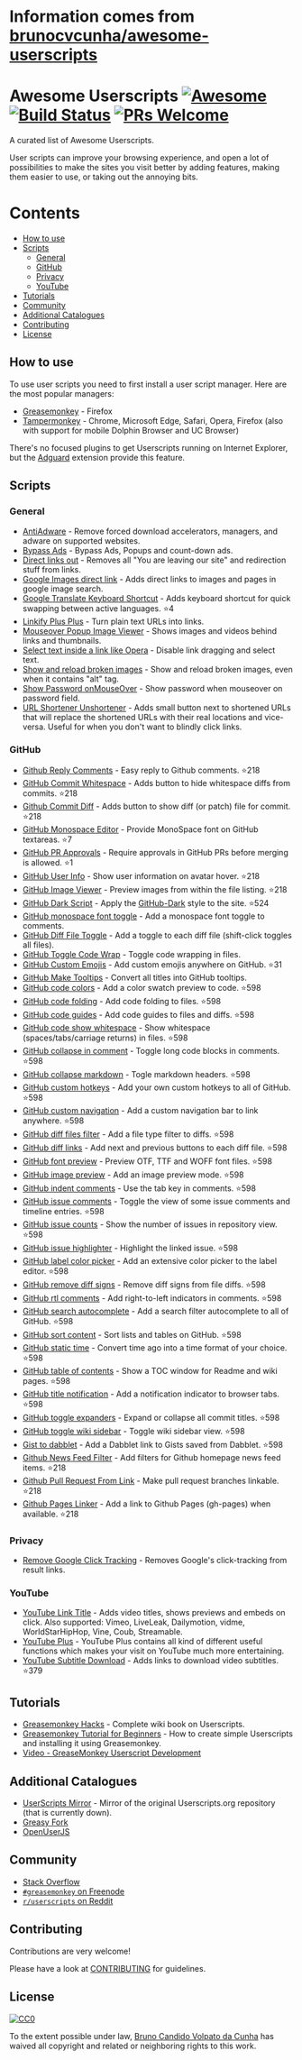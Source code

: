 # Information comes from [brunocvcunha/awesome-userscripts](https://github.com/brunocvcunha/awesome-userscripts)
# Awesome Userscripts [![Awesome](https://cdn.rawgit.com/sindresorhus/awesome/d7305f38d29fed78fa85652e3a63e154dd8e8829/media/badge.svg)](https://github.com/sindresorhus/awesome) [![Build Status](https://travis-ci.org/brunocvcunha/awesome-userscripts.svg?branch=master)](https://travis-ci.org/brunocvcunha/awesome-userscripts) [![PRs Welcome](https://img.shields.io/badge/PRs-welcome-brightgreen.svg)](http://makeapullrequest.com)

A curated list of Awesome Userscripts.

User scripts can improve your browsing experience, and open a lot of possibilities to make the sites you visit better by adding features, making them easier to use, or taking out the annoying bits.


# Contents

- [How to use](#How_to_use)
- [Scripts](#scripts)
  - [General](#general)
  - [GitHub](#github)
  - [Privacy](#privacy)
  - [YouTube](#youtube)
- [Tutorials](#tutorials)
- [Community](#community)
- [Additional Catalogues](#additional-catalogues)
- [Contributing](#contributing)
- [License](#license)



## How to use

To use user scripts you need to first install a user script manager. Here are the most popular managers:
- [Greasemonkey](http://www.greasespot.net/) - Firefox
- [Tampermonkey](https://tampermonkey.net/) - Chrome, Microsoft Edge, Safari, Opera, Firefox (also with support for mobile Dolphin Browser and UC Browser)

There's no focused plugins to get Userscripts running on Internet Explorer, but the [Adguard](https://adguard.com/) extension provide this feature.


## Scripts

### General

* [AntiAdware](https://greasyfork.org/en/scripts/4294-antiadware) - Remove forced download accelerators, managers, and adware on supported websites.
* [Bypass Ads](https://greasyfork.org/en/scripts/4881-adsbypasser) - Bypass Ads, Popups and count-down ads.
* [Direct links out](https://openuserjs.org/scripts/nokeya/Direct_links_out) - Removes all "You are leaving our site" and redirection stuff from links.
* [Google Images direct link](https://greasyfork.org/en/scripts/3187-google-images-direct-link) - Adds direct links to images and pages in google image search.
* [Google Translate Keyboard Shortcut](https://github.com/Greenek/google-translate-keyboard-shortcut-userscript) - Adds keyboard shortcut for quick swapping between active languages. :star:4
* [Linkify Plus Plus](https://greasyfork.org/en/scripts/4255-linkify-plus-plus) - Turn plain text URLs into links.
* [Mouseover Popup Image Viewer](https://greasyfork.org/en/scripts/404-mouseover-popup-image-viewer) - Shows images and videos behind links and thumbnails.
* [Select text inside a link like Opera](https://greasyfork.org/en/scripts/789-select-text-inside-a-link-like-opera) - Disable link dragging and select text.
* [Show and reload broken images](https://greasyfork.org/en/scripts/790-show-and-reload-broken-images) - Show and reload broken images, even when it contains "alt" tag.
* [Show Password onMouseOver](https://greasyfork.org/en/scripts/32-show-password-onmouseover) - Show password when mouseover on password field.
* [URL Shortener Unshortener](https://greasyfork.org/en/scripts/5359-url-shortener-unshortener) - Adds small button next to shortened URLs that will replace the shortened URLs with their real locations and vice-versa. Useful for when you don't want to blindly click links.


### GitHub

* [Github Reply Comments](https://github.com/jerone/UserScripts/tree/master/Github_Reply_Comments#readme) - Easy reply to Github comments. :star:218
* [GitHub Commit Whitespace](https://github.com/jerone/UserScripts/tree/master/Github_Commit_Whitespace#readme) - Adds button to hide whitespace diffs from commits. :star:218
* [Github Commit Diff](https://github.com/jerone/UserScripts/tree/master/Github_Commit_Diff#readme) - Adds button to show diff (or patch) file for commit. :star:218
* [GitHub Monospace Editor](https://github.com/devxoul/github-monospace-editor) - Provide MonoSpace font on GitHub textareas. :star:7
* [GitHub PR Approvals](https://github.com/stowball/github-pr-approvals) - Require approvals in GitHub PRs before merging is allowed. :star:1
* [GitHub User Info](https://github.com/jerone/UserScripts/tree/master/Github_User_Info#readme) - Show user information on avatar hover. :star:218
* [GitHub Image Viewer](https://github.com/jerone/UserScripts/tree/master/Github_Image_Viewer#readme) - Preview images from within the file listing. :star:218
* [GitHub Dark Script](https://github.com/StylishThemes/GitHub-Dark-Script) - Apply the [GitHub-Dark](https://github.com/StylishThemes/GitHub-Dark) style to the site. :star:524
* [GitHub monospace font toggle](https://greasyfork.org/en/scripts/18787-github-monospace-font-toggle) - Add a monospace font toggle to comments.
* [GitHub Diff File Toggle](https://greasyfork.org/en/scripts/18788-github-diff-file-toggle) - Add a toggle to each diff file (shift-click toggles all files).
* [GitHub Toggle Code Wrap](https://greasyfork.org/en/scripts/18789-github-toggle-code-wrap) - Toggle code wrapping in files.
* [GitHub Custom Emojis](https://github.com/StylishThemes/GitHub-Custom-Emojis) - Add custom emojis anywhere on GitHub. :star:31
* [GitHub Make Tooltips](https://greasyfork.org/en/scripts/22194) - Convert all titles into GitHub tooltips.
* [GitHub code colors](https://github.com/Mottie/GitHub-userscripts/wiki/GitHub-code-colors) - Add a color swatch preview to code. :star:598
* [GitHub code folding](https://github.com/Mottie/GitHub-userscripts/wiki/GitHub-code-folding) - Add code folding to files. :star:598
* [GitHub code guides](https://github.com/Mottie/GitHub-userscripts/wiki/GitHub-code-guides) - Add code guides to files and diffs. :star:598
* [GitHub code show whitespace](https://github.com/Mottie/GitHub-userscripts/wiki/GitHub-code-show-whitespace) - Show whitespace (spaces/tabs/carriage returns) in files. :star:598
* [GitHub collapse in comment](https://github.com/Mottie/GitHub-userscripts/wiki/GitHub-collapse-in-comment) - Toggle long code blocks in comments. :star:598
* [GitHub collapse markdown](https://github.com/Mottie/GitHub-userscripts/wiki/GitHub-collapse-markdown) - Togle markdown headers. :star:598
* [GitHub custom hotkeys](https://github.com/Mottie/GitHub-userscripts/wiki/GitHub-custom-hotkeys) - Add your own custom hotkeys to all of GitHub. :star:598
* [GitHub custom navigation](https://github.com/Mottie/GitHub-userscripts/wiki/GitHub-custom-navigation) - Add a custom navigation bar to link anywhere. :star:598
* [GitHub diff files filter](https://github.com/Mottie/GitHub-userscripts/wiki/GitHub-diff-files-filter) - Add a file type filter to diffs. :star:598
* [GitHub diff links](https://github.com/Mottie/GitHub-userscripts/wiki/GitHub-diff-links) - Add next and previous buttons to each diff file. :star:598
* [GitHub font preview](https://github.com/Mottie/GitHub-userscripts/wiki/GitHub-font-preview) - Preview OTF, TTF and WOFF font files. :star:598
* [GitHub image preview](https://github.com/Mottie/GitHub-userscripts/wiki/GitHub-image-preview) - Add an image preview mode. :star:598
* [GitHub indent comments](https://github.com/Mottie/GitHub-userscripts/wiki/GitHub-indent-comments) - Use the tab key in comments. :star:598
* [GitHub issue comments](https://github.com/Mottie/GitHub-userscripts/wiki/GitHub-issue-comments) - Toggle the view of some issue comments and timeline entries. :star:598
* [GitHub issue counts](https://github.com/Mottie/GitHub-userscripts/wiki/GitHub-issue-counts) - Show the number of issues in repository view. :star:598
* [GitHub issue highlighter](https://github.com/Mottie/GitHub-userscripts/wiki/GitHub-issue-highlighter) - Highlight the linked issue. :star:598
* [GitHub label color picker](https://github.com/Mottie/GitHub-userscripts/wiki/GitHub-label-color-picker) - Add an extensive color picker to the label editor. :star:598
* [GitHub remove diff signs](https://github.com/Mottie/GitHub-userscripts/wiki/GitHub-remove-diff-signs) - Remove diff signs from file diffs. :star:598
* [GitHub rtl comments](https://github.com/Mottie/GitHub-userscripts/wiki/GitHub-rtl-comments) - Add right-to-left indicators in comments. :star:598
* [GitHub search autocomplete](https://github.com/Mottie/GitHub-userscripts/wiki/GitHub-search-autocomplete) - Add a search filter autocomplete to all of GitHub. :star:598
* [GitHub sort content](https://github.com/Mottie/GitHub-userscripts/wiki/GitHub-sort-content) - Sort lists and tables on GitHub. :star:598
* [GitHub static time](https://github.com/Mottie/GitHub-userscripts/wiki/GitHub-static-time) - Convert time ago into a time format of your choice. :star:598
* [GitHub table of contents](https://github.com/Mottie/GitHub-userscripts/wiki/GitHub-table-of-contents) - Show a TOC window for Readme and wiki pages. :star:598
* [GitHub title notification](https://github.com/Mottie/GitHub-userscripts/wiki/GitHub-title-notification) - Add a notification indicator to browser tabs. :star:598
* [GitHub toggle expanders](https://github.com/Mottie/GitHub-userscripts/wiki/GitHub-toggle-expanders) - Expand or collapse all commit titles. :star:598
* [GitHub toggle wiki sidebar](https://github.com/Mottie/GitHub-userscripts/wiki/GitHub-toggle-wiki-sidebar) - Toggle wiki sidebar view. :star:598
* [Gist to dabblet](https://github.com/Mottie/GitHub-userscripts/wiki/Gist-to-dabblet) - Add a Dabblet link to Gists saved from Dabblet. :star:598
* [Github News Feed Filter](https://github.com/jerone/UserScripts/tree/master/Github_News_Feed_Filter#readme) - Add filters for Github homepage news feed items. :star:218
* [Github Pull Request From Link](https://github.com/jerone/UserScripts/tree/master/Github_Pull_Request_From#readme) - Make pull request branches linkable. :star:218
* [Github Pages Linker](https://github.com/jerone/UserScripts/tree/master/Github_Pages_Linker#readme) - Add a link to Github Pages (gh-pages) when available. :star:218



### Privacy

* [Remove Google Click Tracking](https://greasyfork.org/en/scripts/1523-remove-google-click-tracking) - Removes Google's click-tracking from result links.


### YouTube

* [YouTube Link Title](https://greasyfork.org/en/scripts/413-youtube-link-title) - Adds video titles, shows previews and embeds on click. Also supported: Vimeo, LiveLeak, Dailymotion, vidme, WorldStarHipHop, Vine, Coub, Streamable.
* [YouTube Plus](https://greasyfork.org/en/scripts/9932-youtube) - YouTube Plus contains all kind of different useful functions which makes your visit on YouTube much more entertaining.
* [YouTube Subtitle Download](https://github.com/1c7/Youtube-Auto-Subtitle-Download) - Adds links to download video subtitles. :star:379



## Tutorials

  - [Greasemonkey Hacks](http://commons.oreilly.com/wiki/index.php/Greasemonkey_Hacks) - Complete wiki book on Userscripts.
  - [Greasemonkey Tutorial for Beginners](http://hayageek.com/greasemonkey-tutorial/) - How to create simple Userscripts and installing it using Greasemonkey.
  - [Video - GreaseMonkey Userscript Development](https://www.youtube.com/watch?v=hAeWOOJPp0o)

## Additional Catalogues

* [UserScripts Mirror](http://userscripts-mirror.org/) - Mirror of the original Userscripts.org repository (that is currently down).
* [Greasy Fork](https://greasyfork.org/)
* [OpenUserJS](https://openuserjs.org/)


## Community

* [Stack Overflow](https://stackoverflow.com/questions/tagged/userscripts)
* [`#greasemonkey` on Freenode](http://webchat.freenode.net/?channels=greasemonkey)
* [`r/userscripts` on Reddit](https://www.reddit.com/r/userscripts/)


## Contributing

Contributions are very welcome!

Please have a look at [CONTRIBUTING](https://github.com/brunocvcunha/awesome-userscripts/blob/master/CONTRIBUTING.md) for guidelines.

## License

[![CC0](http://i.creativecommons.org/p/zero/1.0/88x31.png)](http://creativecommons.org/publicdomain/zero/1.0/)

To the extent possible under law, [Bruno Candido Volpato da Cunha](http://www.brunocandido.com) has waived all copyright and related or neighboring rights to this work.

